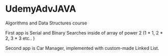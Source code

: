 # UdemyAdvJAVA
Algorithms and Data Structures course

First app is Serial and Binary Searches inside of array of power 2 (1 * 1, 2 * 2, 3 * 3 etc.. )

Second app is Car Manager, implemented with custom-made Linked List.
